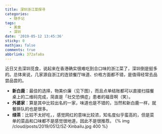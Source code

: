 ```yaml
---
title: 深圳浙江菜探寻
categories:
  - 随手记
tags:
  - 美食
  - 深圳
date: '2019-05-12 13:45:36'
sticky: 0
mathjax: false
comments: true
abbrlink: 372afa8a
---
```

近日又去深圳觅食，说起来在香港确实很难吃到合口味的浙江菜了，深圳倒是挺多的。总体来说，几家源自浙江的连锁餐厅味道、价格方面都不错，是值得经常去品尝品尝的。<!-- more -->

* **新白鹿**：最佳的选择，物美价廉（见下图），而且点单结账都可以直接扫描餐桌上的二维码完成，简直是「社交恐惧症」患者的福音啊（笑）。
* **外婆家**：算是其中比较出名的一家，味道也是不错的，当然和新白鹿一样，就餐排队的也是很多。
* **绿茶**：比较不太好吃，，感觉网红的意味比较浓，知名度似乎蛮高的，但是菜单的菜品和口味都不是感觉很地道，因此不是很推荐。
{% img /cloud/posts/2019/0512/SZ-Xinbailu.jpg 400 %}